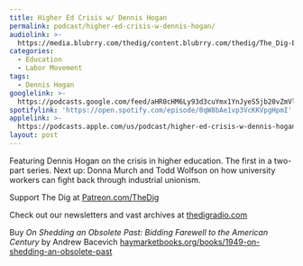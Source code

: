 ```yaml
---
title: Higher Ed Crisis w/ Dennis Hogan
permalink: podcast/higher-ed-crisis-w-dennis-hogan/
audiolink: >-
  https://media.blubrry.com/thedig/content.blubrry.com/thedig/The_Dig-EP_392-Hogan.mp3
categories:
  - Education
  - Labor Movement
tags:
  - Dennis Hogan
googlelink: >-
  https://podcasts.google.com/feed/aHR0cHM6Ly93d3cuYmx1YnJyeS5jb20vZmVlZHMvdGhlZGlnLnhtbA/episode/aHR0cHM6Ly90aGVkaWcuYmx1YnJyeS5uZXQvP3A9MjM0NA?sa=X&ved=0CAUQkfYCahcKEwi44f7r1b-AAxUAAAAAHQAAAAAQNg
spotifylink: 'https://open.spotify.com/episode/0qW8bAe1vp3VcKKVpgHpmI'
applelink: >-
  https://podcasts.apple.com/us/podcast/higher-ed-crisis-w-dennis-hogan/id1043245989?i=1000599084418
layout: post
---
```


Featuring Dennis Hogan on the crisis in higher education. The first in a two-part series. Next up: Donna Murch and Todd Wolfson on how university workers can fight back through industrial unionism.

Support The Dig at [Patreon.com/TheDig](http://patreon.com/TheDig)

Check out our newsletters and vast archives at [thedigradio.com](http://thedigradio.com)

Buy *On Shedding an Obsolete Past: Bidding Farewell to the American Century* by Andrew Bacevich [haymarketbooks.org/books/1949-on-shedding-an-obsolete-past](http://haymarketbooks.org/books/1949-on-shedding-an-obsolete-past)
